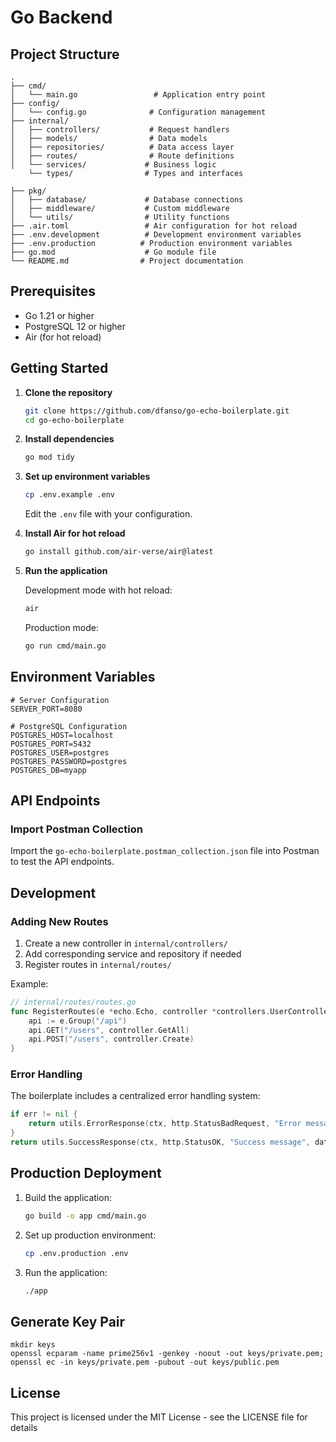 # Go Backend

## Project Structure

```
.
├── cmd/
│   └── main.go                 # Application entry point
├── config/
│   └── config.go              # Configuration management
├── internal/
│   ├── controllers/           # Request handlers
│   ├── models/                # Data models
│   ├── repositories/          # Data access layer
│   ├── routes/                # Route definitions
│   └── services/             # Business logic
    └── types/                # Types and interfaces

├── pkg/
│   ├── database/             # Database connections
│   ├── middleware/           # Custom middleware
│   └── utils/                # Utility functions
├── .air.toml                 # Air configuration for hot reload
├── .env.development          # Development environment variables
├── .env.production          # Production environment variables
├── go.mod                    # Go module file
└── README.md                # Project documentation
```

## Prerequisites

- Go 1.21 or higher
- PostgreSQL 12 or higher
- Air (for hot reload)

## Getting Started

1. **Clone the repository**
   ```bash
   git clone https://github.com/dfanso/go-echo-boilerplate.git
   cd go-echo-boilerplate
   ```

2. **Install dependencies**
   ```bash
   go mod tidy
   ```

3. **Set up environment variables**
   ```bash
   cp .env.example .env
   ```
   Edit the `.env` file with your configuration.

4. **Install Air for hot reload**
   ```bash
   go install github.com/air-verse/air@latest
   ```

5. **Run the application**
   
   Development mode with hot reload:
   ```bash
   air
   ```

   Production mode:
   ```bash
   go run cmd/main.go
   ```

## Environment Variables

```env
# Server Configuration
SERVER_PORT=8080

# PostgreSQL Configuration
POSTGRES_HOST=localhost
POSTGRES_PORT=5432
POSTGRES_USER=postgres
POSTGRES_PASSWORD=postgres
POSTGRES_DB=myapp
```

## API Endpoints

### Import Postman Collection

Import the `go-echo-boilerplate.postman_collection.json` file into Postman to test the API endpoints.

## Development

### Adding New Routes

1. Create a new controller in `internal/controllers/`
2. Add corresponding service and repository if needed
3. Register routes in `internal/routes/`

Example:
```go
// internal/routes/routes.go
func RegisterRoutes(e *echo.Echo, controller *controllers.UserController) {
    api := e.Group("/api")
    api.GET("/users", controller.GetAll)
    api.POST("/users", controller.Create)
}
```

### Error Handling

The boilerplate includes a centralized error handling system:

```go
if err != nil {
    return utils.ErrorResponse(ctx, http.StatusBadRequest, "Error message", err)
}
return utils.SuccessResponse(ctx, http.StatusOK, "Success message", data)
```

## Production Deployment

1. Build the application:
   ```bash
   go build -o app cmd/main.go
   ```

2. Set up production environment:
   ```bash
   cp .env.production .env
   ```

3. Run the application:
   ```bash
   ./app
   ```

## Generate Key Pair

```
mkdir keys
openssl ecparam -name prime256v1 -genkey -noout -out keys/private.pem; openssl ec -in keys/private.pem -pubout -out keys/public.pem
```

## License

This project is licensed under the MIT License - see the LICENSE file for details